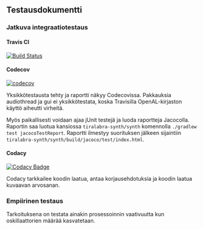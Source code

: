 ## Testausdokumentti

### Jatkuva integraatiotestaus

#### Travis CI

[![Build Status](https://travis-ci.com/Reksa97/tiralabra-synth.svg?branch=master)](https://travis-ci.com/Reksa97/tiralabra-synth)

#### Codecov

[![codecov](https://codecov.io/gh/Reksa97/tiralabra-synth/branch/master/graph/badge.svg)](https://codecov.io/gh/Reksa97/tiralabra-synth)

Yksikkötestausta tehty ja raportti näkyy Codecovissa. Pakkauksia audiothread ja gui ei yksikkötestata, koska Travisilla OpenAL-kirjaston käyttö aiheutti virheitä.

Myös paikallisesti voidaan ajaa jUnit testejä ja luoda raportteja Jacocolla. Raportin saa luotua kansiossa `tiralabra-synth/synth` komennolla `./gradlew test jacocoTestReport`. Raportti ilmestyy suorituksen jälkeen sijaintiin `tiralabra-synth/synth/build/jacoco/test/index.html`. 

#### Codacy

[![Codacy Badge](https://api.codacy.com/project/badge/Grade/ab3dcf3ccf2244c1a1be8baa74b1e4e9)](https://www.codacy.com/app/Reksa97/tiralabra-synth?utm_source=github.com&amp;utm_medium=referral&amp;utm_content=Reksa97/tiralabra-synth&amp;utm_campaign=Badge_Grade)

Codacy tarkkailee koodin laatua, antaa korjausehdotuksia ja koodin laatua kuvaavan arvosanan.

### Empiirinen testaus
Tarkoituksena on testata ainakin prosessoinnin vaativuutta kun oskillaattorien määrää kasvatetaan.
